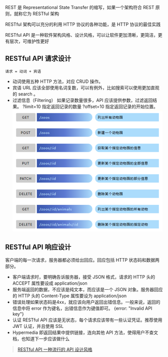 REST 是 Representational State Transfer 的缩写，如果一个架构符合 REST 原则，就称它为 RESTful 架构

RESTful 架构可以充分的利用 HTTP 协议的各种功能，是 HTTP 协议的最佳实践

RESTful API 是一种软件架构风格、设计风格，可以让软件更加清晰，更简洁，更有层次，可维护性更好

## RESTful API 请求设计
```
请求 = 动词 + 宾语
```
+ 动词使用五种 HTTP 方法，对应 CRUD 操作。
+ 宾语 URL 应该全部使用名词复数，可以有例外，比如搜索可以使用更加直观的 search 。
+ 过滤信息（Filtering） 如果记录数量很多，API 应该提供参数，过滤返回结果。 ?limit=10 指定返回记录的数量 ?offset=10 指定返回记录的开始位置。
![](../images/Pasted%20image%2020230305212231.png)
## RESTful API 响应设计
客户端的每一次请求，服务器都必须给出回应。回应包括 HTTP 状态码和数据两部分。

+ 客户端请求时，要明确告诉服务器，接受 JSON 格式，请求的 HTTP 头的 ACCEPT 属性要设成 application/json
+ 服务端返回的数据，不应该是纯文本，而应该是一个 JSON 对象。服务器回应的 HTTP 头的 Content-Type 属性要设为 application/json
+ 错误处理如果状态码是4xx，就应该向用户返回出错信息。一般来说，返回的信息中将 error 作为键名，出错信息作为键值即可。 {error: "Invalid API key"}
+ 认证 RESTful API 应该是无状态，每个请求应该带有一些认证凭证。推荐使用 JWT 认证，并且使用 SSL
+ Hypermedia 即返回结果中提供链接，连向其他 API 方法，使得用户不查文档，也知道下一步应该做什么

>  [RESTful API 一种流行的 API 设计风格](https://restfulapi.cn/)